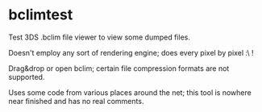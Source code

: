 bclimtest
=========

Test 3DS .bclim file viewer to view some dumped files.

Doesn't employ any sort of rendering engine; does every pixel by pixel :\ !

Drag&drop or open bclim; certain file compression formats are not supported.

Uses some code from various places around the net; this tool is nowhere near finished and has no real comments.
